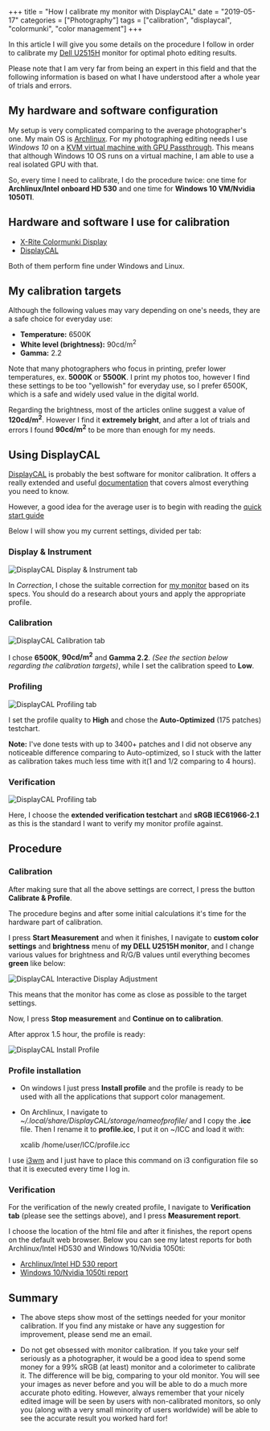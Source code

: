 +++
title = "How I calibrate my monitor with DisplayCAL"
date =  "2019-05-17"
categories = ["Photography"]
tags = ["calibration", "displaycal", "colormunki", "color management"]
+++

In this article I will give you some details on the procedure I follow in order to calibrate my [Dell U2515H](https://www.dell.com/enterprise/p/dell-u2515h-monitor/pd) monitor for optimal photo editing results.

Please note that I am very far from being an expert in this field and that the following information is based on what I have understood after a whole year of trials and errors.

## My hardware and software configuration

My setup is very complicated comparing to the average photographer's one. My main OS is [Archlinux](https://archlinux.org). For my photographing editing needs I use *Windows 10* on a [KVM virtual machine with GPU Passthrough](https://wiki.archlinux.org/index.php/PCI_passthrough_via_OVMF). This means that although Windows 10 OS runs on a virtual machine, I am able to use a real isolated GPU with that.

So, every time I need to calibrate, I do the procedure twice: one time for **Archlinux/Intel onboard HD 530** and one time for **Windows 10 VM/Nvidia 1050TI**.

## Hardware and software I use for calibration

- [X-Rite Colormunki Display](https://www.xrite.com/service-support/product-support/calibration-solutions/colormunki-display)
- [DisplayCAL](https://displaycal.net/)

Both of them perform fine under Windows and Linux.

## My calibration targets
Although the following values may vary depending on one's needs, they are a safe choice for everyday use:

- **Temperature:** 6500K
- **White level (brightness):** 90cd/m<sup>2</sup>
- **Gamma:** 2.2

Note that many photographers who focus in printing, prefer lower temperatures, ex. **5000K** or **5500K**. I  print my photos too, however I find these settings to be too "yellowish" for everyday use, so I prefer 6500K, which is a safe and widely used value in the digital world.

Regarding the brightness, most of the articles online suggest a value of **120cd/m<sup>2</sup>**. However I find it **extremely bright**, and after a lot of trials and errors I found **90cd/m<sup>2</sup>** to be more than enough for my needs.

## Using DisplayCAL

[DisplayCAL](https://displaycal.net/) is probably the best software for monitor calibration. It offers a really extended and useful [documentation](https://displaycal.net/#toc) that covers almost everything you need to know.

However, a good idea for the average user is to begin with reading the [quick start guide](https://displaycal.net/#quickstart)

Below I will show you my current settings, divided per tab:

### Display & Instrument

![DisplayCAL Display & Instrument tab](/img/displaycal-1.jpg) 

In *Correction*, I chose the suitable correction for [my monitor](https://www.displayspecifications.com/en/model/06291c) based on its specs. You should do a research about yours and apply the appropriate profile.

### Calibration

![DisplayCAL Calibration tab](/img/displaycal-2.jpg) 

I chose **6500K**, **90cd/m<sup>2</sup>** and **Gamma 2.2**. *(See the section below regarding the calibration targets)*, while I set the calibration speed to **Low**.

### Profiling

![DisplayCAL Profiling tab](/img/displaycal-3.jpg) 


I set the profile quality to **High** and chose the **Auto-Optimized** (175 patches) testchart. 

**Note:** I've done tests with up to 3400+ patches and I did not observe any noticeable difference comparing to Auto-optimized, so I stuck with the latter as calibration takes much less time with it(1 and 1/2 comparing to 4 hours).


### Verification

![DisplayCAL Profiling tab](/img/displaycal-6.jpg) 

Here, I choose the **extended verification testchart** and **sRGB IEC61966-2.1** as this is the standard I want to verify my monitor profile against.

## Procedure

### Calibration

After making sure that all the above settings are correct, I press the button **Calibrate & Profile**. 

The procedure begins and after some initial calculations it's time for the hardware part of calibration.

I press **Start Measurement** and when it finishes, I navigate to **custom color settings** and **brightness** menu of **my DELL U2515H monitor**, and I change various values for brightness and R/G/B values until everything becomes **green** like below:

![DisplayCAL Interactive Display Adjustment](/img/displaycal-4.jpg)

This means that the monitor has come as close as possible to the target settings.

Now, I press **Stop measurement** and **Continue on to calibration**.


After approx 1.5 hour, the profile is ready:

![DisplayCAL Install Profile](/img/displaycal-5.jpg)

### Profile installation

- On windows I just press **Install profile** and the profile is ready to be used with all the applications that support color management.

- On Archlinux, I navigate to *~/.local/share/DisplayCAL/storage/nameofprofile/* and I copy the **.icc** file. Then I rename it to **profile.icc**, I put it on ~/ICC and load it with:

	xcalib /home/user/ICC/profile.icc		

I use [i3wm](https://i3wm.org/) and I just have to place this command on i3 configuration file so that it is executed every time I log in.

### Verification

For the verification of the newly created profile, I navigate to **Verification tab** (please see the settings above), and I press **Measurement report**.

I choose the location of the html file and after it finishes, the report opens on the default web browser. Below you can see my latest reports for both Archlinux/Intel HD530 and Windows 10/Nvidia 1050ti:

- [Archlinux/Intel HD 530 report](/download/displaycal-reports/displaycal-archlinux-intel-hd530.html)
- [Windows 10/Nvidia 1050ti report](/download/displaycal-reports/displaycal-windows10-nvidia1050ti.html)


## Summary

- The above steps show most of the settings needed for your monitor calibration. If you find any mistake or have any suggestion for improvement, please send me an email.

- Do not get obsessed with monitor calibration. If you take your self seriously as a photographer, it would be a good idea to spend some money for a 99% sRGB (at least) monitor and a colorimeter to calibrate it. The difference will be big, comparing to your old monitor. You will see your images as never before and you will be able to do a much more accurate photo editing. However, always remember that your nicely edited image will be seen by users with non-calibrated monitors, so only you (along with a very small minority of users worldwide) will be able to see the accurate result you worked hard for!

